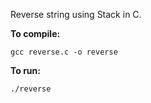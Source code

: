 <html>
   <head>
      <meta http-equiv="Content-Type" content="text/html; charset=UTF-8">
   </head>

   <body>
	<div>
	<p>Reverse string using Stack in C.</p>
	<p></p>
	<p><b>To compile:</b></p>
	<p><code>gcc reverse.c -o reverse</code></p>
	<p><b>To run:</b></p>
	<p><code>./reverse</code></p>
	</div>
   </body>
</html>
